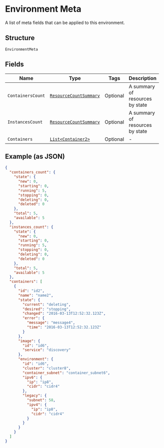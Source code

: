 
# Environment Meta

A list of meta fields that can be applied to this environment.

## Structure

`EnvironmentMeta`

## Fields

| Name | Type | Tags | Description |
|  --- | --- | --- | --- |
| `ContainersCount` | [`ResourceCountSummary`](../../doc/models/resource-count-summary.md) | Optional | A summary of resources by state |
| `InstancesCount` | [`ResourceCountSummary`](../../doc/models/resource-count-summary.md) | Optional | A summary of resources by state |
| `Containers` | [`List<Container2>`](../../doc/models/container-2.md) | Optional | - |

## Example (as JSON)

```json
{
  "containers_count": {
    "state": {
      "new": 0,
      "starting": 0,
      "running": 5,
      "stopping": 0,
      "deleting": 0,
      "deleted": 0
    },
    "total": 5,
    "available": 5
  },
  "instances_count": {
    "state": {
      "new": 0,
      "starting": 0,
      "running": 5,
      "stopping": 0,
      "deleting": 0,
      "deleted": 0
    },
    "total": 5,
    "available": 5
  },
  "containers": [
    {
      "id": "id2",
      "name": "name2",
      "state": {
        "current": "deleting",
        "desired": "stopping",
        "changed": "2016-03-13T12:52:32.123Z",
        "error": {
          "message": "message4",
          "time": "2016-03-13T12:52:32.123Z"
        }
      },
      "image": {
        "id": "id6",
        "service": "discovery"
      },
      "environment": {
        "id": "id6",
        "cluster": "cluster8",
        "container_subnet": "container_subnet6",
        "ipv6": {
          "ip": "ip8",
          "cidr": "cidr4"
        },
        "legacy": {
          "subnet": 58,
          "ipv4": {
            "ip": "ip8",
            "cidr": "cidr4"
          }
        }
      }
    }
  ]
}
```

